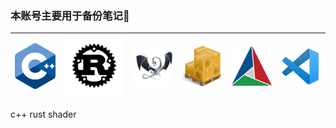 ### 本账号主要用于备份笔记📕
<img src="./images/cpp-logo.png" alt="drawing" width="100"/> | <img src="./images/rust-logo-blk.svg" alt="drawing" width="150"/> | <img src="./images/llvm-clang.png" alt="drawing" width="100"/> | <img src="./images/cargo.png" alt="drawing" width="100"/> | <img src="./images/cmake_logo_slider.png" alt="drawing" width="100"/> | <img src="./images/vscode-logo.png" alt="drawing" width="100"/>
---|---|---|---|---|---

c++ rust shader
